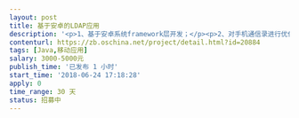 ```yaml
---                
layout: post       
title: 基于安卓的LDAP应用           
description: '<p>1、基于安卓系统framework层开发；</p><p>2、对手机通信录进行优化；</p><p>3、通过LDAP实现手机通信录管理。</p>'     
contenturl: https://zb.oschina.net/project/detail.html?id=20884      
tags: [Java,移动应用]            
salary: 3000-5000元          
publish_time: '已发布 1 小时'         
start_time: '2018-06-24 17:18:28'           
apply: 0                   
time_range: 30 天              
status: 招募中                  
---                 
```

